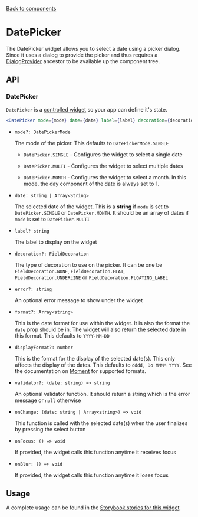 [Back to components](../README.md)

# DatePicker

The DatePicker widget allows you to select a date using a picker dialog. Since it uses a dialog to 
provide the picker and thus requires a [DialogProvider](./dialog-provider.md) ancestor to be 
available up the component tree.

## API

### DatePicker

`DatePicker` is a [controlled widget](https://reactjs.org/docs/forms.html#controlled-components) so
your app can define it's state.

```jsx
<DatePicker mode={mode} date={date} label={label} decoration={decoration} error={error} format={format} displayFormat={displayFormat} validator={validator} onChange={onChange} onFocus={onFocus} onBlur={onBlur} />
```

-   `mode?: DatePickerMode`

    The mode of the picker. This defaults to `DatePickerMode.SINGLE`
    
    -   `DatePicker.SINGLE` - Configures the widget to select a single date
    
    -   `DatePicker.MULTI` - Configures the widget to select multiple dates
    
    -   `DatePicker.MONTH` - Configures the widget to select a month. In this mode, the day
    component of the date is always set to 1.

-   `date: string | Array<String>`

    The selected date of the widget. This is a **string** if `mode` is set to `DatePicker.SINGLE` or
    `DatePicker.MONTH`. It should be an array of dates if `mode` is set to `DatePicker.MULTI`

-   `label? string`

    The label to display on the widget

-   `decoration?: FieldDecoration`

    The type of decoration to use on the picker. It can be one be `FieldDecoration.NONE`,
    `FieldDecoration.FLAT`, `FieldDecoration.UNDERLINE` or `FieldDecoration.FLOATING_LABEL`
    
-   `error?: string`

    An optional error message to show under the widget

-   `format?: Array<string>`

    This is the date format for use within the widget. It is also the format the `date` prop should
    be in. The widget will also return the selected date in this format. This defaults to 
    `YYYY-MM-DD`

-   `displayFormat?: number`

    This is the format for the display of the selected date(s). This only affects the display of the
    dates. This defaults to `dddd, Do MMMM YYYY`. See the documentation on 
    [Moment](https://momentjs.com/docs/#/parsing/string-format/) for supported formats.

-   `validator?: (date: string) => string`

    An optional validator function. It should return a string which is the error message or `null`
    otherwise

-   `onChange: (date: string | Array<string>) => void`

    This function is called with the selected date(s) when the user finalizes by pressing the select
    button
    
-   `onFocus: () => void`

    If provided, the widget calls this function anytime it receives focus
    
-   `onBlur: () => void`

    If provided, the widget calls this function anytime it loses focus

## Usage

A complete usage can be found in the [Storybook stories for this widget](../src/picker/date-picker/index.stories.tsx)
